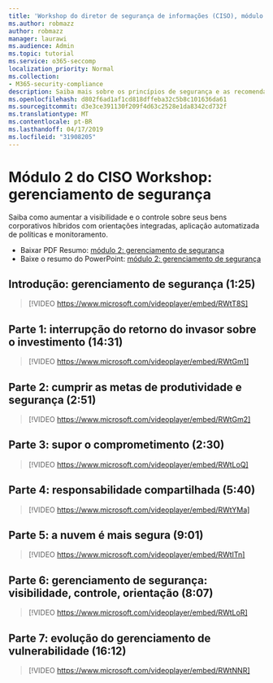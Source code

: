```yaml
---
title: 'Workshop do diretor de segurança de informações (CISO), módulo 2: gerenciamento de segurança'
ms.author: robmazz
author: robmazz
manager: laurawi
ms.audience: Admin
ms.topic: tutorial
ms.service: o365-seccomp
localization_priority: Normal
ms.collection:
- M365-security-compliance
description: Saiba mais sobre os princípios de segurança e as recomendações para modernização de segurança em sua organização.
ms.openlocfilehash: d802f6ad1af1cd818dffeba32c5b8c101636da61
ms.sourcegitcommit: d3e3ce391130f209f4d63c2528e1da8342cd732f
ms.translationtype: MT
ms.contentlocale: pt-BR
ms.lasthandoff: 04/17/2019
ms.locfileid: "31908205"
---
```

# <a name="ciso-workshop-module-2-security-management"></a>Módulo 2 do CISO Workshop: gerenciamento de segurança 

Saiba como aumentar a visibilidade e o controle sobre seus bens corporativos híbridos com orientações integradas, aplicação automatizada de políticas e monitoramento.

- Baixar PDF Resumo: [módulo 2: gerenciamento de segurança](media/ciso-workshop-2-security-management.pdf)
- Baixe o resumo do PowerPoint: [módulo 2: gerenciamento de segurança](https://docs.microsoft.com/office365/securitycompliance/media/ciso-workshop-2-security-management.pptx)

## <a name="introduction-security-management-125"></a>Introdução: gerenciamento de segurança (1:25)

> [!VIDEO https://www.microsoft.com/videoplayer/embed/RWtT8S]

## <a name="part-1-disrupting-attacker-return-on-investment-1431"></a>Parte 1: interrupção do retorno do invasor sobre o investimento (14:31)

> [!VIDEO https://www.microsoft.com/videoplayer/embed/RWtGm1]

## <a name="part-2-meet-productivity-and-security-goals-251"></a>Parte 2: cumprir as metas de produtividade e segurança (2:51)

> [!VIDEO https://www.microsoft.com/videoplayer/embed/RWtGm2]

## <a name="part-3-assume-compromise-230"></a>Parte 3: supor o comprometimento (2:30)

> [!VIDEO https://www.microsoft.com/videoplayer/embed/RWtLoQ]

## <a name="part-4-shared-responsibility-540"></a>Parte 4: responsabilidade compartilhada (5:40)

> [!VIDEO https://www.microsoft.com/videoplayer/embed/RWtYMa]

## <a name="part-5-cloud-is-more-secure-901"></a>Parte 5: a nuvem é mais segura (9:01)

> [!VIDEO https://www.microsoft.com/videoplayer/embed/RWtITn]

## <a name="part-6-security-management-visibility-control-guidance-807"></a>Parte 6: gerenciamento de segurança: visibilidade, controle, orientação (8:07)

> [!VIDEO https://www.microsoft.com/videoplayer/embed/RWtLoR]

## <a name="part-7-evolution-of-vulnerability-management-1612"></a>Parte 7: evolução do gerenciamento de vulnerabilidade (16:12)

> [!VIDEO https://www.microsoft.com/videoplayer/embed/RWtNNR]